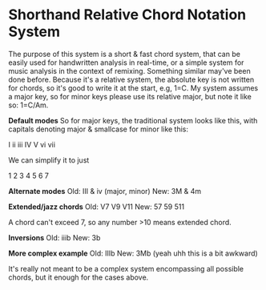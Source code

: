 # Shorthand Relative Chord Notation System

The purpose of this system is a short & fast chord system, that can be easily used for handwritten analysis in real-time, or a simple system for music analysis in the context of remixing. Something similar may've been done before. Because it's a relative system, the absolute key is not written for chords, so it's good to write it at the start, e.g, 1=C. My system assumes a major key, so for minor keys please use its relative major, but note it like so: 1=C/Am. 

**Default modes**
So for major keys, the traditional system looks like this, with capitals denoting major & smallcase for minor like this:

I	ii	iii	IV	V	vi	vii

We can simplify it to just

1	2	3	4	5	6	7

**Alternate modes**
Old: III & iv (major, minor)
New: 3M & 4m

**Extended/jazz chords**
Old: V7	V9	V11
New: 57 59 511

A chord can't exceed 7, so any number >10 means extended chord.

**Inversions**
Old: iiib
New: 3b

**More complex example**
Old: IIIb
New: 3Mb (yeah uhh this is a bit awkward)

It's really not meant to be a complex system encompassing all possible chords, but it enough for the cases above.
